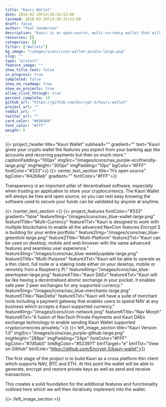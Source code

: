 ```yaml
---
title: "Kauri Wallet"
date: 2018-03-29T14:28:31+13:00
lastmod: 2018-03-29T14:28:31+13:00
draft: false
author: "Paul Sanderson"
description: "Kauri is an open-source, multi-currency wallet that will be the foundation for advanced features like mobile staking, merchant tools, atomic exchanges and many more great NavCoin features."
resources: []
categories: []
filter: ["Wallets"]
bg_image: "/images/icons/icon-wallet-purple-large.png"
slug: ""
type: "project"
feature_image: ""
show_title_text: false
in_progress: true
completed: false
show_on_roadmap: true
show_on_projects: true
allow_click_through: true
percent_complete: 10
github_url: "https://github.com/Encrypt-S/kauri-wallet"
project_url: ""
reddit_url: ""
twitter_url: ""
card_color: "#6984D8"
font_color: "#fff"
weight: 0
---
```

{{< project_header
    title="Kauri Wallet"
    subhead=""
    gradient=""
    text="Kauri gives your crypto wallet the features you expect from your banking app like accounts and recurring payments but then so much more."
    captionPadding="100px"
    imgSrc="/images/icons/nav_purple-ecofriendly-large.png"
    imgHeight="300px"
    imgPadding="10px"
    bgColor="#FFF"
    fontColor="#333">}}
{{< center_text_section
    title="It’s open source"
    bgColor="#42b6eb"
    gradient=""
    fontColor="#FFF">}}
    <p>Transparency is an important pillar of decentralised software, especially when trusting an application to store your cryptocurrency. The Kauri Wallet will always be free and open source, so you can rest easy knowing the software used to secure your funds can be validated by anyone at anytime.</p>
{{< /center_text_section >}}
{{< project_features
    fontColor="#333"
    gradient="false"
    feature1Img="/images/icons/nav_blue-wallet-large.png"
    feature1Title="Multi-Currency"
    feature1Txt="Kauri is designed to work with multiple blockchains to enable all the advanced NavCoin features Encrypt S is building for your entire portfolio."
    feature2Img="/images/icons/nav_blue-greentick-large.png"
    feature2Title="Multi-Platform"
    feature2Txt="Kauri can be used on desktop, mobile and web browser with the same advanced features and seamless user experience."
    feature3Img="/images/icons/nav_blue-weeklyupdate-large.png"
    feature3Title="Multi-Purpose"
    feature3Txt="Kauri will be able to operate as a thin client, full node or a staking node either on your desktop, mobile or remotely from a Raspberry Pi."
    feature4Img="/images/icons/nav_blue-peertopeer-large.png"
    feature4Title="Kauri DAEx"
    feature4Txt="Kauri will be like having a decentralised atomic exchange in your pocket. It enables safe peer 2 peer exchanges for any supported currency."
    feature5Img="/images/icons/nav_blue-merchants-large.png"
    feature5Title="NavDelta"
    feature5Txt="Kauri will have a suite of merchant tools including a payment gateway that enables users to spend NAV at any business which accepts a Kauri supported currency."
    feature6Img="/images/icons/icon-network.png"
    feature6Title="Nav Morph"
    feature6Txt="A fusion of NavTech Private Payments and Kauri DAEx exchange technology to enable sending Kauri Wallet supported cryptocurrencies privately.">}}
    {{< left_image_section
        title="Kauri Version 1.0"
        imgSrc="/images/icons/nav_purple-github-large.png"
        imgHeight="286px"
        imgPadding="24px"
        fontColor="#FFF"
        bgColor="#7d5ab5"
        linkBgColor="#523971"
        btn1Target="e"
        btn1Txt="View on GitHub"
        btn1Link="https://github.com/Encrypt-S/kauri-wallet">}}
        <p>The first stage of the project is to build Kauri as a cross platform thin client which supports NAV, BTC and ETH. At this point the wallet will be able to generate, encrypt and restore private keys as well as send and receive transactions.</p>
        <p>This creates a solid foundation for the additional features and functionality outlined here which we will then iteratively implement into the wallet.</p>
    {{< /left_image_section >}}
